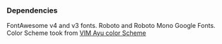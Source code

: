 ### Dependencies
FontAwesome v4 and v3 fonts.
Roboto and Roboto Mono Google Fonts.
Color Scheme took from [VIM Ayu color Scheme](https://github.com/ayu-theme/ayu-vim)
